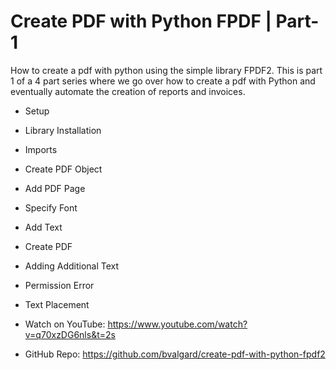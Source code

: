 # Create PDF with Python FPDF | Part-1

How to create a pdf with python using the simple library FPDF2. This is part 1 of a 4 part series where we go over how to create a pdf with Python and eventually automate the creation of reports and invoices. 

* Setup
* Library Installation
* Imports
* Create PDF Object
* Add PDF Page
* Specify Font
* Add Text
* Create PDF
* Adding Additional Text
* Permission Error
* Text Placement


* Watch on YouTube:
https://www.youtube.com/watch?v=q70xzDG6nls&t=2s


* GitHub Repo:
https://github.com/bvalgard/create-pdf-with-python-fpdf2
